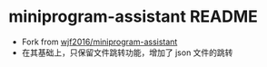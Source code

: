 # miniprogram-assistant README

- Fork from [wjf2016/miniprogram-assistant](https://github.com/wjf2016/miniprogram-assistant)
- 在其基础上，只保留文件跳转功能，增加了 json 文件的跳转
